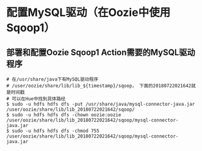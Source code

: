 配置MySQL驱动（在Oozie中使用Sqoop1）
================================================================================
## 部署和配置Oozie Sqoop1 Action需要的MySQL驱动程序
```shell
# 在/usr/share/java下有MySQL驱动程序
# /user/oozie/share/lib/lib_${timestamp}/sqoop， 下面的20180722021642就是时间戳
# 可以在Hue中找到具体路经
$ sudo -u hdfs hdfs dfs -put /usr/share/java/mysql-connector-java.jar /user/oozie/share/lib/lib_20180722021642/sqoop/
$ sudo -u hdfs hdfs dfs -chown oozie:oozie /user/oozie/share/lib/lib_20180722021642/sqoop/mysql-connector-java.jar
$ sudo -u hdfs hdfs dfs -chmod 755 /user/oozie/share/lib/lib_20180722021642/sqoop/mysql-connector-java.jar
```
